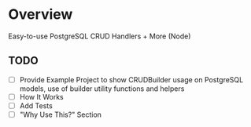 # Overview

Easy-to-use PostgreSQL CRUD Handlers + More (Node)

## TODO

- [ ] Provide Example Project to show CRUDBuilder usage on PostgreSQL models, use of builder utility functions and helpers
- [ ] How It Works
- [ ] Add Tests
- [ ] "Why Use This?" Section
